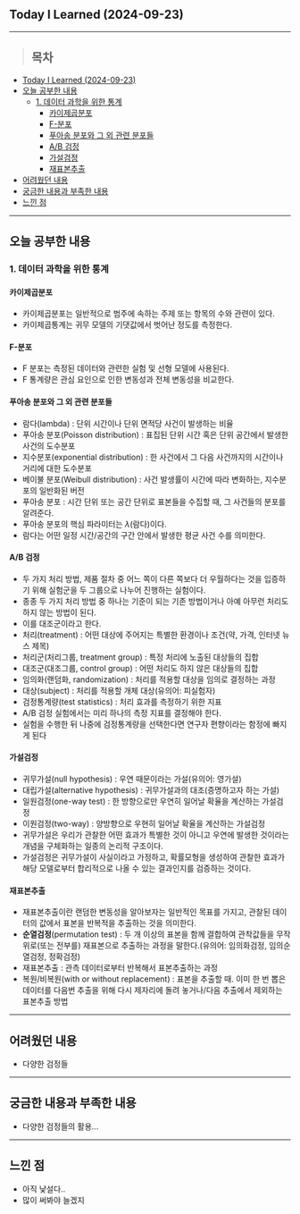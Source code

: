 ## Today I Learned (2024-09-23)
---
> ## 목차
- [Today I Learned (2024-09-23)](#today-i-learned-2024-09-23)
- [오늘 공부한 내용](#오늘-공부한-내용)
  - [1. 데이터 과학을 위한 통계](#1-데이터-과학을-위한-통계)
    - [카이제곱분포](#카이제곱분포)
    - [F-분포](#f-분포)
    - [푸아송 분포와 그 외 관련 분포들](#푸아송-분포와-그-외-관련-분포들)
    - [A/B 검정](#ab-검정)
    - [가설검정](#가설검정)
    - [재표본추출](#재표본추출)
- [어려웠던 내용](#어려웠던-내용)
- [궁금한 내용과 부족한 내용](#궁금한-내용과-부족한-내용)
- [느낀 점](#느낀-점)
---

## 오늘 공부한 내용
### 1. 데이터 과학을 위한 통계
#### 카이제곱분포
- 카이제곱분포는 일반적으로 범주에 속하는 주제 또는 항목의 수와 관련이 있다.
- 카이제곱통계는 귀무 모델의 기댓값에서 벗어난 정도를 측정한다.

#### F-분포
- F 분포는 측정된 데이터와 관련한 실험 및 선형 모델에 사용된다.
- F 통계량은 관심 요인으로 인한 변동성과 전체 변동성을 비교한다.

#### 푸아송 분포와 그 외 관련 분포들
- 람다(lambda) : 단위 시간이나 단위 면적당 사건이 발생하는 비율
- 푸아송 분포(Poisson distribution) : 표집된 단위 시간 혹은 단위 공간에서 발생한 사건의 도수분포
- 지수분포(exponential distribution) : 한 사건에서 그 다음 사건까지의 시간이나 거리에 대한 도수분포
- 베이불 분포(Weibull distribution) : 사건 발생률이 시간에 따라 변화하는, 지수분포의 일반화된 버전
- 푸아송 분포 : 시간 단위 또는 공간 단위로 표본들을 수집할 때, 그 사건들의 분포를 알려준다.
- 푸아송 분포의 핵심 파라미터는 $\lambda$(람다)이다.
- 람다는 어떤 일정 시간/공간의 구간 안에서 발생한 평균 사건 수를 의미한다.

#### A/B 검정
- 두 가지 처리 방법, 제품 절차 중 어느 쪽이 다른 쪽보다 더 우월하다는 것을 입증하기 위해 실험군을 두 그룹으로 나누어 진행하는 실험이다.
- 종종 두 가지 처리 방법 중 하나는 기준이 되는 기존 방법이거나 아예 아무런 처리도 하지 않는 방법이 된다.
- 이를 대조군이라고 한다.
- 처리(treatment) : 어떤 대상에 주어지는 특별한 환경이나 조건(약, 가격, 인터넷 뉴스 제목)
- 처리군(처리그룹, treatment group) : 특정 처리에 노출된 대상들의 집합
- 대조군(대조그룹, control group) : 어떤 처리도 하지 않은 대상들의 집합
- 임의화(랜덤화, randomization) : 처리를 적용할 대상을 임의로 결정하는 과정
- 대상(subject) : 처리를 적용할 개체 대상(유의어: 피실험자)
- 검정통계량(test statistics) : 처리 효과를 측정하기 위한 지표
- A/B 검정 실험에서는 미리 하나의 측정 지표를 결정해야 한다.
- 실험을 수행한 뒤 나중에 검정통계량을 선택한다면 연구자 편향이라는 함정에 빠지게 된다

#### 가설검정
- 귀무가설(null hypothesis) : 우연 때문이라는 가설(유의어: 영가설)
- 대립가설(alternative hypothesis) : 귀무가설과의 대조(증명하고자 하는 가설)
- 일원검정(one-way test) : 한 방향으로만 우연히 일어날 확율을 계산하는 가설검정
- 이원검정(two-way) : 양방향으로 우현히 일어날 확율을 계산하는 가설검정
- 귀무가설은 우리가 관찰한 어떤 효과가 특별한 것이 아니고 우연에 발생한 것이라는 개념을 구체화하는 일종의 논리적 구조이다.
- 가설검정은 귀무가설이 사실이라고 가정하고, 확률모형을 생성하여 관찰한 효과가 해당 모델로부터 합리적으로 나올 수 있는 결과인지를 검증하는 것이다.

#### 재표본추출
- 재표본추출이란 랜덤한 변동성을 알아보자는 일반적인 목표를 가지고, 관찰된 데이터의 값에서 표본을 반복적을 추출하는 것을 의미한다.
- **순열검정**(permutation test) : 두 개 이상의 표본을 함께 결합하여 관착값들을 무작위로(또는 전부를) 재표본으로 추출하는 과정을 말한다.(유의어: 임의화검정, 임의순열검정, 정확검정)
- 재표본추출 : 관측 데이터로부터 반복해서 표본추출하는 과정
- 복원/비복원(with or without replacement) : 표본을 추출할 때. 이미 한 번 뽑은 데이터를 다음번 추출을 위해 다시 제자리에 돌려 놓거나/다음 추출에서 제외하는 표본추출 방법

---
## 어려웠던 내용
- 다양한 검정들
---
## 궁금한 내용과 부족한 내용
- 다양한 검정들의 활용...
---
## 느낀 점
- 아직 낯설다..
- 많이 써봐야 늘겠지

<!-- <img src="이미지 주소" width="100%" height="100%"/> -->
